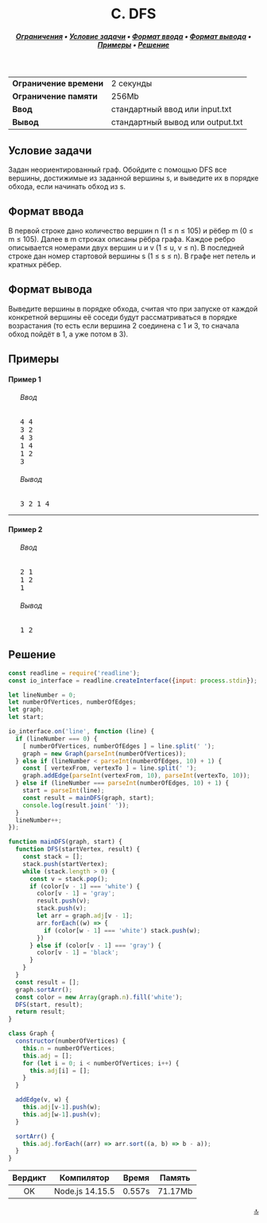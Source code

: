 <h1 align="center">C. DFS</h1>

<h5 align="center">
<a href="#limits">Ограничения</a>
•
<a href="#task">Условие задачи</a>
•
<a href="#input">Формат ввода</a>
•
<a href="#output">Формат вывода</a>
•
<a href="#examples">Примеры</a>
•
<a href="#solution">Решение</a>
</h5>

<br>

<table id="limits">
<tbody>
<tr>
<td>
<b>Ограничение времени</b>
</td>
<td>
2 секунды
</td>
</tr>
<tr>
<td>
<b>Ограничение памяти</b>
</td>
<td>
256Mb
</td>
</tr>
<tr>
<td>
<b>Ввод</b>
</td>
<td>
стандартный ввод или input.txt
</td>
</tr>
<tr>
<td>
<b>Вывод</b>
</td>
<td>
стандартный вывод или output.txt
</td>
</tr>
</tbody>
</table>

<h2 id="task">Условие задачи</h2>

Задан неориентированный граф. Обойдите с помощью DFS все вершины, достижимые из заданной вершины s, и выведите их в порядке обхода, если начинать обход из s.

<h2 id="input">Формат ввода</h2>

В первой строке дано количество вершин n (1 ≤ n ≤ 105) и рёбер m (0 ≤ m ≤ 105). Далее в m строках описаны рёбра графа. Каждое ребро описывается номерами двух вершин u и v (1 ≤ u, v ≤ n). В последней строке дан номер стартовой вершины s (1 ≤ s ≤ n). В графе нет петель и кратных рёбер.

<h2 id="output">Формат вывода</h2>

Выведите вершины в порядке обхода, считая что при запуске от каждой конкретной вершины её соседи будут рассматриваться в порядке возрастания (то есть если вершина 2 соединена с 1 и 3, то сначала обход пойдёт в 1, а уже потом в 3).

<h2 id="examples">Примеры</h2>

<h4>Пример 1</h4>
<ul>
<h6>Ввод</h6>
<pre>
4 4
3 2
4 3
1 4
1 2
3
</pre>

<h6>Вывод</h6>
<pre>
3 2 1 4 
</pre>
</ul>

<hr>

<h4>Пример 2</h4>
<ul>
<h6>Ввод</h6>
<pre>
2 1
1 2
1
</pre>

<h6>Вывод</h6>
<pre>
1 2 
</pre>
</ul>

<h2 id="solution">Решение</h2>

```javascript
const readline = require('readline');
const io_interface = readline.createInterface({input: process.stdin});

let lineNumber = 0;
let numberOfVertices, numberOfEdges;
let graph;
let start;

io_interface.on('line', function (line) {
  if (lineNumber === 0) {
    [ numberOfVertices, numberOfEdges ] = line.split(' ');
    graph = new Graph(parseInt(numberOfVertices));
  } else if (lineNumber < parseInt(numberOfEdges, 10) + 1) {
    const [ vertexFrom, vertexTo ] = line.split(' ');
    graph.addEdge(parseInt(vertexFrom, 10), parseInt(vertexTo, 10));
  } else if (lineNumber === parseInt(numberOfEdges, 10) + 1) {
    start = parseInt(line);
    const result = mainDFS(graph, start);
    console.log(result.join(' '));
  }
  lineNumber++;
});

function mainDFS(graph, start) {
  function DFS(startVertex, result) {
    const stack = [];
    stack.push(startVertex);
    while (stack.length > 0) {
      const v = stack.pop();
      if (color[v - 1] === 'white') {
        color[v - 1] = 'gray';
        result.push(v);
        stack.push(v);
        let arr = graph.adj[v - 1];
        arr.forEach((w) => {
          if (color[w - 1] === 'white') stack.push(w);
        })
      } else if (color[v - 1] === 'gray') {
        color[v - 1] = 'black';
      }
    }
  }
  const result = [];
  graph.sortArr();
  const color = new Array(graph.n).fill('white');
  DFS(start, result);
  return result;
}

class Graph {
  constructor(numberOfVertices) {
    this.n = numberOfVertices;
    this.adj = [];
    for (let i = 0; i < numberOfVertices; i++) {
      this.adj[i] = [];
    }
  }

  addEdge(v, w) {
    this.adj[v-1].push(w);
    this.adj[w-1].push(v);
  }

  sortArr() {
    this.adj.forEach((arr) => arr.sort((a, b) => b - a));
  }
}
```
<table>
  <thead>
    <tr>
      <th>Вердикт</th>
      <th>Компилятор</th>
      <th>Время</th>
      <th>Память</th>
    </tr>
  </thead>
  <tbody>
<tr align="center">
<td>OK</td>
<td>Node.js 14.15.5</td>
<td>0.557s</td>
<td>71.17Mb</td>
</tr>
  </tbody>
</table>

<p width="100%" align="right"><a href="#">🔝</a></p>